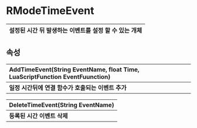 # **RModeTimeEvent**

| **설정된 시간 뒤 발생하는 이벤트를 설정 할 수 있는 개체** |
| :--- |
## **속성**

| **AddTimeEvent(String EventName, float Time, LuaScriptFunction EventFuunction)** |
| :--- |
| **일정 시간뒤에 연결 함수가 호출되는 이벤트 추가** |

| **DeleteTimeEvent(String EventName)** |
| :--- |
| **등록된 시간 이벤트 삭제** |

